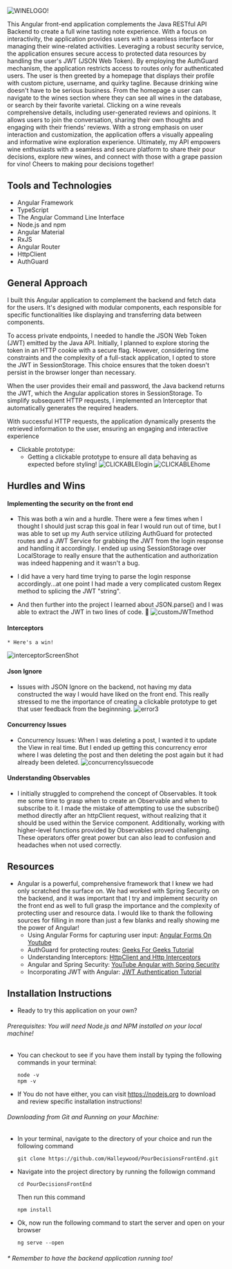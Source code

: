 ![WINELOGO!](https://github.com/Halleywood/PourDecisionsFrontEnd/assets/87944545/33b9d143-9bbc-49c1-bb5a-06dd59f6c301)

This Angular front-end application complements the Java RESTful API Backend to create a full wine tasting note experience. With a focus on interactivity, the application provides users with a seamless interface for managing their wine-related activities. Leveraging a robust security service, the application ensures secure access to protected data resources by handling the user's JWT (JSON Web Token). By employing the AuthGuard mechanism, the application restricts access to routes only for authenticated users. 
The user is then greeted by a homepage that displays their profile with custom picture, username, and quirky tagline. Because drinking wine doesn't have to be serious business. From the homepage a user can navigate to the wines section where they can see all wines in the database, or search by their favorite varietal. Clicking on a wine reveals comprehensive details, including user-generated reviews and opinions. It allows users to join the conversation, sharing their own thoughts and engaging with their friends' reviews. With a strong emphasis on user interaction and customization, the application offers a visually appealing and informative wine exploration experience.
Ultimately, my API empowers wine enthusiasts with a seamless and secure platform to share their pour decisions, explore new wines, and connect with those with a grape passion for vino! Cheers to making pour decisions together!

##  Tools and Technologies
* Angular Framework
* TypeScript
* The Angular Command Line Interface
* Node.js and npm
* Angular Material
* RxJS
* Angular Router
* HttpClient
* AuthGuard 

## General Approach
I built this Angular application to complement the backend and fetch data for the users. It's designed with modular components, each responsible for specific functionalities like displaying and transferring data between components.

To access private endpoints, I needed to handle the JSON Web Token (JWT) emitted by the Java API. Initially, I planned to explore storing the token in an HTTP cookie with a secure flag. However, considering time constraints and the complexity of a full-stack application, I opted to store the JWT in SessionStorage. This choice ensures that the token doesn't persist in the browser longer than necessary.

When the user provides their email and password, the Java backend returns the JWT, which the Angular application stores in SessionStorage. To simplify subsequent HTTP requests, I implemented an Interceptor that automatically generates the required headers.

With successful HTTP requests, the application dynamically presents the retrieved information to the user, ensuring an engaging and interactive experience

* Clickable prototype:
    * Getting a clickable prototype to ensure all data behaving as expected before styling!
      ![CLICKABLElogin](https://github.com/Halleywood/PourDecisionsBackEnd/assets/87944545/910b4a6d-0d17-4fb6-998d-7aa3b0f6ed3e)
      ![CLICKABLEhome](https://github.com/Halleywood/PourDecisionsBackEnd/assets/87944545/2d099bf9-f09c-4721-8bc9-89163c28e2f9)


## Hurdles and Wins 
#### Implementing the security on the front end
  * This was both a win and a hurdle. There were a few times when I thought I should just scrap this goal in fear I would run out of time, but I was able to set up my Auth service utilizing AuthGuard for protected routes and a JWT Service for grabbing the JWT from the login response and handling it accordingly. I ended up using SessionStorage over LocalStorage to really ensure that the authentication and authorization was indeed happening and it wasn't a bug. 

* I did have a very hard time trying to parse the login response accordingly...at one point I had made a very complicated custom Regex method to splicing the JWT "string". 
* And then further into the project I learned about JSON.parse() and I was able to extract the JWT in two lines of code. 👿
![customJWTmethod](https://github.com/Halleywood/PourDecisionsFrontEnd/assets/87944545/bee25a64-2790-432f-9256-ed4bfbcfba88)
#### Interceptors
    * Here's a win! 
![interceptorScreenShot](https://github.com/Halleywood/PourDecisionsFrontEnd/assets/87944545/9b1a258e-bcbc-42f0-8d97-ef034e89d501)
#### Json Ignore 
 * Issues with JSON Ignore on the backend, not having my data constructed the way I would have liked on the front end. This really stressed to me the importance of creating a clickable prototype to get that user feedback from the beginnning. 
    ![error3](https://github.com/Halleywood/PourDecisionsFrontEnd/assets/87944545/6c501b30-1f3a-456d-9103-bb9a414f6246)
####    Concurrency Issues
* Concurrency Issues: When I was deleting a post, I wanted it to update the View in real time. But I ended up getting this concurrency error where I was deleting the post and then deleting the post again but it had already been deleted. 
![concurrencyIssuecode](https://github.com/Halleywood/PourDecisionsFrontEnd/assets/87944545/87d563f0-bbf7-45a2-b31c-380747682817)

#### Understanding Observables
  * I initially struggled to comprehend the concept of Observables. It took me some time to grasp when to create an Observable and when to subscribe to it. I made the mistake of attempting to use the subscribe() method directly after an httpClient request, without realizing that it should be used within the Service component.
    Additionally, working with higher-level functions provided by Observables proved challenging. These operators offer great power but can also lead to confusion and headaches when not used correctly.

## Resources 
* Angular is a powerful, comprehensive framework that I knew we had only scratched the surface on. We had worked with Spring Security on the backend, and it was important that I try and implement security on the front end as well to full grasp the importance and the complexity of protecting user and resource data. I would like to thank the following sources for filling in more than just a few blanks and really showing me the power of Angular! 
  * Using Angular Forms for capturing user input: [Angular Forms On Youtube](https://www.youtube.com/watch?v=t6BpRxV4b0M)
  * AuthGuard for protecting routes: [Geeks For Geeks Tutorial](https://www.youtube.com/watch?v=t6BpRxV4b0M)
  * Understanding Interceptors: [HttpClient and Http Interceptors](https://medium.com/@ryanchenkie_40935/angular-authentication-using-the-http-client-and-http-interceptors-2f9d1540eb8)
  * Angular and Spring Security: [YouTube Angular with Spring Security](https://www.youtube.com/watch?v=-Aob4HfEWg4)
  * Incorporating JWT with Angular: [JWT Authentication Tutorial](https://jasonwatmore.com/post/2018/05/23/angular-6-jwt-authentication-example-tutorial)

## Installation Instructions
* Ready to try this application on your own? 
###### Prerequisites: You will need Node.js and NPM installed on your local machine!
  * You can checkout to see if you have them install by typing the following commands in your terminal: 
    ``` 
    node -v
    npm -v
    ```

* If You do not have either, you can visit https://nodejs.org to download and review specific installation instructions! 
###### Downloading from Git and Running on your Machine: 
* In your terminal, navigate to the directory of your choice and run the following command 
  ```
  git clone https://github.com/Halleywood/PourDecisionsFrontEnd.git
  ```
* Navigate into the project directory by running the followign command
  ```
  cd PourDecisionsFrontEnd
  ```
  Then run this command 
  ```
  npm install
  ```
* Ok, now run the following command to start the server and open on your browser 
  ```
  ng serve --open
  ```
###### * Remember to have the backend application running too! 